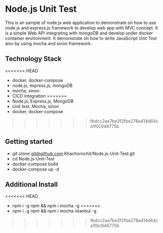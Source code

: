 # Node.js Unit Test

This is an sample of node.js web application to demonstrate on how to use node.js and express.js framework to develop web app with MVC concept. It is a simple Web API integrating with mongoDB and develop under docker container environment. It demonstrate on how to write JavaScript Unit Test also by using mocha and sinon framework.

## Technology Stack
<<<<<<< HEAD
* docker, docker-compose
* node.js, express.js, mongoDB
* mocha, sinon
* CICD integration
=======
* Node.js, Express.js, MongoDB
* Unit test, Mocha, sinon
* docker, docker-compose
>>>>>>> fbdcc2aa7be2f2fbe278a414d64ca1f0c946775b

## Getting started
* git clone git@github.com:Khachornchit/Node.js-Unit-Test.git
* cd Node.js-Unit-Test
* docker-compose build
* docker-compose up -d

## Additional Install
<<<<<<< HEAD
* npm i -g npm && npm i mocha -g
=======
* npm i -g npm && npm i mocha istanbul -g
>>>>>>> fbdcc2aa7be2f2fbe278a414d64ca1f0c946775b
